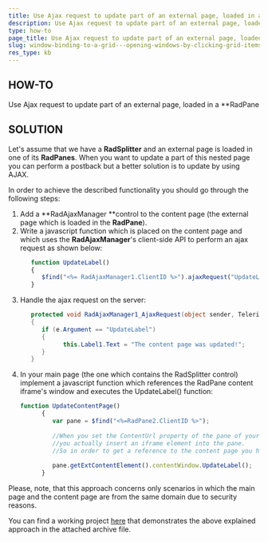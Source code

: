 ```yaml
---
title: Use Ajax request to update part of an external page, loaded in a RadPane
description: Use Ajax request to update part of an external page, loaded in a RadPane. Check it now!
type: how-to
page_title: Use Ajax request to update part of an external page, loaded in a RadPane
slug: window-binding-to-a-grid---opening-windows-by-clicking-grid-items
res_type: kb
---
```



## HOW-TO   
   
 Use Ajax request to update part of an external page, loaded in a **RadPane  
 
 ## SOLUTION

 Let's assume that we have a **RadSplitter** and an external page is loaded in one of its **RadPanes**. When you want to update a part of this nested page you can perform a postback but a better solution is to update by using AJAX.   
   
 In order to achieve the described functionality you should go through the following steps:  
   
 
1. Add a **RadAjaxManager **control to the content page (the external page which is loaded in the **RadPane**).
2. Write a javascript function which is placed on the content page and which uses the **RadAjaxManager**'s client-side API to perform an ajax request as shown below:  
   ````JavaScript
      function UpdateLabel()  
      {     
         $find("<%= RadAjaxManager1.ClientID %>").ajaxRequest("UpdateLabel");  
      } 
   ````
3. Handle the ajax request on the server:  
   ````C#
      protected void RadAjaxManager1_AjaxRequest(object sender, Telerik.Web.UI.AjaxRequestEventArgs e)  
      {  
         if (e.Argument == "UpdateLabel")  
         {  
               this.Label1.Text = "The content page was updated!";  
         }  
      } 
   ````
4. In your main page (the one which contains the RadSplitter control) implement a javascript function which references the RadPane content iframe's window and executes the UpdateLabel() function:  
   ````JavaScript
   function UpdateContentPage()  
         {  
            var pane = $find("<%=RadPane2.ClientID %>");  
               
            //When you set the ContentUrl property of the pane of your choice,   
            //you actually insert an iframe element into the pane.   
            //So in order to get a reference to the content page you have to get a reference to the iframe window  
               
            pane.getExtContentElement().contentWindow.UpdateLabel();  
         } 
   ````
   
 Please, note, that this approach concerns only scenarios in which the main page and the content page are from the same domain due to security reasons.  
   
 You can find a working project [here](files/splitter-ajax-update-part-of-external-page.zip) that demonstrates the above explained approach in the attached archive file.   

